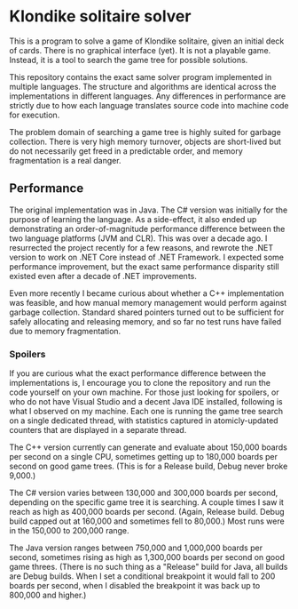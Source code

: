 # Klondike solitaire solver

This is a program to solve a game of Klondike solitaire, given an initial deck
of cards.  There is no graphical interface (yet).  It is not a playable game.
Instead, it is a tool to search the game tree for possible solutions.

This repository contains the exact same solver program implemented in multiple
languages.  The structure and algorithms are identical across the implementations
in different languages.  Any differences in performance are strictly due to how
each language translates source code into machine code for execution.

The problem domain of searching a game tree is highly suited for garbage
collection.  There is very high memory turnover, objects are short-lived but do
not necessarily get freed in a predictable order, and memory fragmentation is a
real danger.

## Performance

The original implementation was in Java.  The C# version was initially for the
purpose of learning the language.  As a side-effect, it also ended up
demonstrating an order-of-magnitude performance difference between the two
language platforms (JVM and CLR).  This was over a decade ago.  I resurrected
the project recently for a few reasons, and rewrote the .NET version to work on
.NET Core instead of .NET Framework.  I expected some performance improvement,
but the exact same performance disparity still existed even after a decade of
.NET improvements.

Even more recently I became curious about whether a C++ implementation was
feasible, and how manual memory management would perform against garbage
collection.  Standard shared pointers turned out to be sufficient for safely
allocating and releasing memory, and so far no test runs have failed due to
memory fragmentation.

### Spoilers

If you are curious what the exact performance difference between the
implementations is, I encourage you to clone the repository and run the code
yourself on your own machine.  For those just looking for spoilers, or who do
not have Visual Studio and a decent Java IDE installed, following is what I
observed on my machine.  Each one is running the game tree search on a single
dedicated thread, with statistics captured in atomicly-updated counters that
are displayed in a separate thread.

The C++ version currently can generate and evaluate about 150,000 boards per second
on a single CPU, sometimes getting up to 180,000 boards per second on good game
trees.  (This is for a Release build, Debug never broke 9,000.)

The C# version varies between 130,000 and 300,000 boards per second, depending
on the specific game tree it is searching.  A couple times I saw it reach as
high as 400,000 boards per second.  (Again, Release build.  Debug build capped
out at 160,000 and sometimes fell to 80,000.)  Most runs were in the 150,000
to 200,000 range.

The Java version ranges between 750,000 and 1,000,000 boards per second,
sometimes rising as high as 1,300,000 boards per second on good game threes.
(There is no such thing as a "Release" build for Java, all builds are Debug
builds.  When I set a conditional breakpoint it would fall to 200 boards per
second, when I disabled the breakpoint it was back up to 800,000 and higher.)
